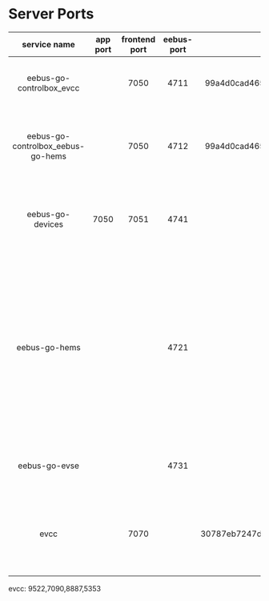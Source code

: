 # Server Ports

|service name|app port|frontend port|eebus-port|local ski|remote ski|comment|
|:---:|:---:|:---:|:---:|:---:|:---:|:---:|
|eebus-go-controlbox_evcc||7050|4711|99a4d0cad4654d2ef8fb0dff7b8ea0c6501bc6c5|30787eb7247d335e13bca8eb1bdb828589ef0b24|Example code for sending LPC and LPP limits to evcc|
|eebus-go-controlbox_eebus-go-hems||7050|4712|99a4d0cad4654d2ef8fb0dff7b8ea0c6501bc6c5|xxxxxxxxxxxxx|Example code for sending LPC and LPP limits to eebus-go-hems|
|eebus-go-devices|7050|7051|4741|||For connection to EEBUS devices and fetch their supported features|
|eebus-go-hems|||4721|||Example code for accepting LPC and LPP limits from a control box, receiving and printing data to the console from battery (VABD) and pv inverters (VAPD) and grid connection point data (MGCP)|
|eebus-go-evse|||4731|||Example code for accepting LPC from a control box|
|evcc||7070||30787eb7247d335e13bca8eb1bdb828589ef0b24|99a4d0cad4654d2ef8fb0dff7b8ea0c6501bc6c5|An extensible EV Charge Controller and home energy management system|

evcc:
9522,7090,8887,5353
